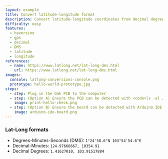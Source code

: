 ```yaml
---
layout: example
title: Convert latitude-longitude format
description: Convert latitude-longitude coordinates from decimal degrees to DMS (degrees-minutes-seconds).
difficulty: easy
features:
  - haversine
  - gps
  - decimal
  - DMS
  - latitude
  - longitude
references:
  - name: https://www.latlong.net/lat-long-dms.html
    url: https://www.latlong.net/lat-long-dms.html
images:
  console: latlong-conversions-console.png
  prototype: hello-world-prototype.jpg
steps:
  - step: Plug in the Oak PCB to the computer
  - step: (Option A) Ensure the PCB can be detected with <code>ls -al /dev/cu.usbmodem</code> and <code>arduino-cli board list</code>. Run <code>make</code> to compile and upload the code to the board.
    image: print-hello-check.png
  - step: (Option B) Ensure the board can be detected with Arduino IDE. Compile and upload the code to the board.
    image: arduino-ide-board.png
---
```


### Lat-Long formats

- Degrees-Minutes-Seconds (DMS): `1°24'58.6"N 103°54'54.6"E`
- Decimal-Minutes: `124.97666667, 10354.91`
- Decimal Degrees: `1.41627010, 103.91517884`
